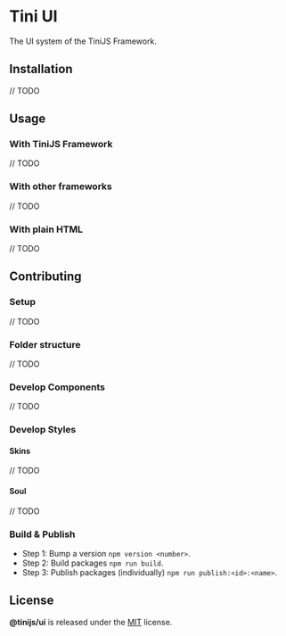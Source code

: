 # Tini UI 

The UI system of the TiniJS Framework.

## Installation

// TODO

## Usage

### With TiniJS Framework

// TODO

### With other frameworks

// TODO

### With plain HTML
 
// TODO

## Contributing

### Setup

// TODO

### Folder structure

// TODO

### Develop Components

// TODO

### Develop Styles

#### Skins

// TODO

#### Soul

// TODO

### Build & Publish

- Step 1: Bump a version `npm version <number>`.
- Step 2: Build packages `npm run build`.
- Step 3: Publish packages (individually) `npm run publish:<id>:<name>`.

## License

**@tinijs/ui** is released under the [MIT](https://github.com/tinijs/ui/blob/master/LICENSE) license.
